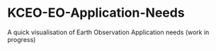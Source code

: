 # KCEO-EO-Application-Needs
A quick visualisation of Earth Observation Application needs (work in progress)
